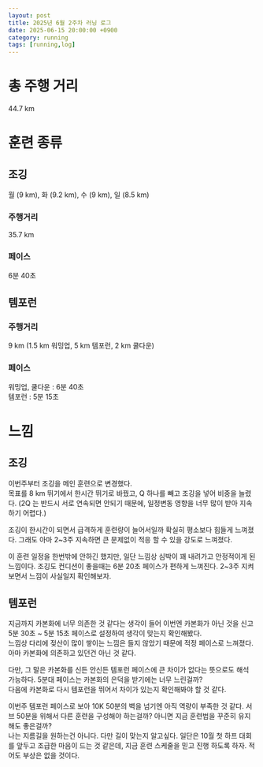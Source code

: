 ```yaml
---
layout: post
title: 2025년 6월 2주차 러닝 로그
date: 2025-06-15 20:00:00 +0900
category: running
tags: [running,log]
---
```


# 총 주행 거리
44.7 km


# 훈련 종류
## 조깅
월 (9 km), 화 (9.2 km), 수 (9 km), 일 (8.5 km)
### 주행거리
35.7 km
### 페이스
6분 40초


## 템포런
### 주행거리
9 km (1.5 km 워밍업, 5 km 템포런, 2 km 쿨다운)
### 페이스
워밍업, 쿨다운 : 6분 40초  
템포런 : 5분 15초


# 느낌
## 조깅
이번주부터 조깅을 메인 훈련으로 변경했다.  
목표를 8 km 뛰기에서 한시간 뛰기로 바꿨고, Q 하나를 빼고 조깅을 넣어 비중을 늘렸다. (2Q 는 반드시 서로 연속되면 안되기 때문에, 일정변동 영향을 너무 많이 받아 지속하기 어렵다.)

조깅이 한시간이 되면서 급격하게 훈련량이 늘어서일까 확실히 평소보다 힘들게 느껴졌다. 그래도 아마 2~3주 지속하면 큰 문제없이 적응 할 수 있을 강도로 느껴졌다.

이 훈련 일정을 한번밖에 안하긴 했지만, 일단 느낌상 심박이 꽤 내려가고 안정적이게 된 느낌이다. 조깅도 컨디션이 좋을때는 6분 20초 페이스가 편하게 느껴진다. 2~3주 지켜보면서 느낌이 사실일지 확인해보자.


## 템포런
지금까지 카본화에 너무 의존한 것 같다는 생각이 들어 이번엔 카본화가 아닌 것을 신고 5분 30초 ~ 5분 15초 페이스로 설정하여 생각이 맞는지 확인해봤다.  
느낌상 다리에 젖산이 많이 쌓이는 느낌은 들지 않았기 때문에 적정 페이스로 느껴졌다. 아마 카본화에 의존하고 있던건 아닌 것 같다.

다만, 그 말은 카본화를 신든 안신든 템포런 페이스에 큰 차이가 없다는 뜻으로도 해석 가능하다. 5분대 페이스는 카본화의 은덕을 받기에는 너무 느린걸까?  
다음에 카본화로 다시 템포런을 뛰어서 차이가 있는지 확인해봐야 할 것 같다.

이번주 템포런 페이스로 보아 10K 50분의 벽을 넘기엔 아직 역량이 부족한 것 같다. 서브 50분을 위해서 다른 훈련을 구성해야 하는걸까? 아니면 지금 훈련법을 꾸준히 유지해도 좋은걸까?  
나는 지름길을 원하는건 아니다. 다만 길이 맞는지 알고싶다. 일단은 10월 첫 하프 대회를 앞두고 조급한 마음이 드는 것 같은데, 지금 훈련 스케줄을 믿고 진행 하도록 하자. 적어도 부상은 없을 것이다.